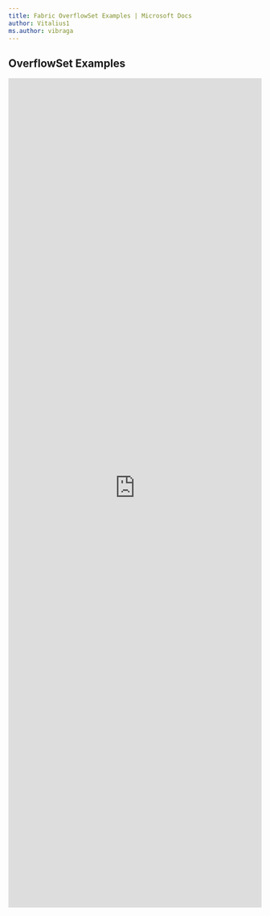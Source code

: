 ```yaml
---
title: Fabric OverflowSet Examples | Microsoft Docs
author: Vitalius1
ms.author: vibraga
---
```


## OverflowSet Examples

<iframe 
    title='OverflowSet Examples'
    src='https://fabricweb.z5.web.core.windows.net/pr-deploy-site/refs/heads/master/fabric-website-resources/dist/index.html#/examples/overflowset?docsExample=true'
    frameborder='no'
    height='1650'
    style='width: 100%;'
>